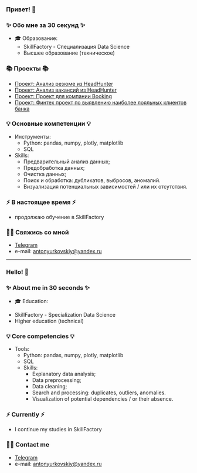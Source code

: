 
### Привет! 👋

### ✨ Обо мне за 30 секунд ✨ 
* 🎓 Образование:
  - SkillFactory - Специализация Data Science
  - Высшее образование (техническое)

### 📚 Проекты 📚

* [Проект: Анализ резюме из HeadHunter](https://github.com/AntonYurkovskiy/Project_1_hhVacancyAnalysis)
* [Проект: Анализ вакансий из HeadHunter](https://github.com/AntonYurkovskiy/Project_2_SQL_hh_analiysis)
* [Проект: Проект для компании Booking](https://github.com/AntonYurkovskiy/Project_3_EDA_FE_BookingHotelsRating)
* [Проект: Финтех проект  по выявлению наиболее лояльных клиентов банка](https://github.com/AntonYurkovskiy/Project_4_ML_BankDeposits)
  

### 💡 Основные компетенции 💡
- Инструменты:
    * Python: pandas, numpy, plotly, matplotlib
    * SQL
- Skills: 
    * Предварительный анализ данных;
    * Предобработка данных;
    * Очистка данных;
    * Поиск и обработка: дубликатов, выбросов, аномалий.
    * Визуализация потенциальных зависимостей / или их отсутствия.

### ⚡️ В настоящее время ⚡️
- продолжаю обучение в SkillFactory
### 🙌🏻 Свяжись со мной
- [Telegram](https://t.me/+79114966553)
- e-mail: antonyurkovskiy@yandex.ru

---

### Hello! 👋

### ✨ About me in 30 seconds ✨ 
* 🎓 Education:
 - SkillFactory - Specialization Data Science
 - Higher education (technical)
### 💡 Core competencies 💡
- Tools:
    * Python: pandas, numpy, plotly, matplotlib
    * SQL
  - Skills:
    * Explanatory data analysis;
    * Data preprocessing;
    * Data cleaning;
    * Search and processing: duplicates, outliers, anomalies.
    * Visualization of potential dependencies / or their absence.
### ⚡️ Currently ⚡️
- I continue my studies in SkillFactory
### 🙌🏻 Contact me
- [Telegram](https://t.me/+79114966553)
- e-mail: antonyurkovskiy@yandex.ru
